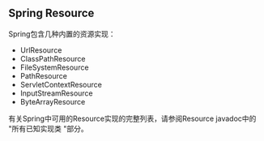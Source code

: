 ## Spring Resource

Spring包含几种内置的资源实现：

+ UrlResource
+ ClassPathResource
+ FileSystemResource
+ PathResource
+ ServletContextResource
+ InputStreamResource
+ ByteArrayResource

有关Spring中可用的Resource实现的完整列表，请参阅Resource javadoc中的 "所有已知实现类 "部分。